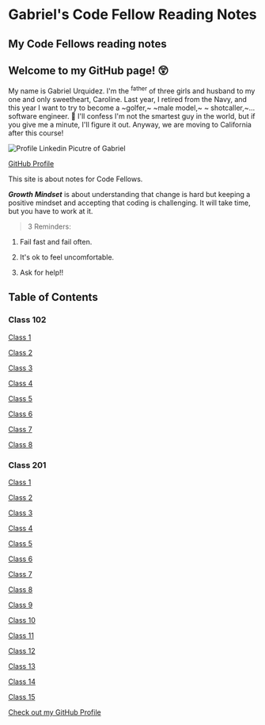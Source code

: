 # Gabriel's Code Fellow Reading Notes
 
## **My Code Fellows reading notes**

## Welcome to my GitHub page! 😲

My name is Gabriel Urquidez.  I'm the <sup>father</sup> of three girls and husband to my one and only sweetheart, Caroline.  Last year, I retired from the Navy, and this year I want to try to become a ~golfer,~ ~male model,~ ~ shotcaller,~... software engineer. 😬 I'll confess I'm not the smartest guy in the world, but if you give me a minute, I'll figure it out. Anyway, we are moving to California after this course!  

![Profile Linkedin Picutre of Gabriel](https://github.com/sailorgabe/reading-notes-2/blob/main/Profile%20picture%20codefellows.jpg)

[GitHub Profile](https://github.com/sailorgabe)

This site is about notes for Code Fellows.

***Growth Mindset*** is about understanding that change is hard but keeping a positive mindset and accepting that coding is challenging. It will take time, but you have to work at it.

>3 Reminders:

1. Fail fast and fail often.

1. It's ok to feel uncomfortable.

1. Ask for help!!

## Table of Contents

### **Class 102**

[Class 1](102/class-01.md)

[Class 2](102/class-02.md)

[Class 3](102/class-03.md)

[Class 4](102/class-04.md)

[Class 5](102/class-05.md)

[Class 6](102/class-06.md)

[Class 7](102/class-07.md)

[Class 8](102/class-08.md)

### **Class 201**

[Class 1](201/class-01.md)

[Class 2](201/class-02.md)

[Class 3](201/class-03.md)

[Class 4](201/class-04.md)

[Class 5](201/class-05.md)

[Class 6](201/class-06.md)

[Class 7](201/class-07.md)

[Class 8](201/class-08.md)

[Class 9](201/class-09.md)

[Class 10](201/class-10.md)

[Class 11](201/class-11.md)

[Class 12](201/class-12.md)

[Class 13](201/class-13.md)

[Class 14](201/class-14.md)

[Class 15](201/class-15.md)



[Check out my GitHub Profile](https://github.com/sailorgabe)


